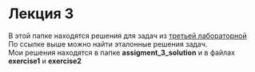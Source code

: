 # Лекция 3
В этой папке находятся решения для задач из [третьей лабораторной](https://ocw.mit.edu/courses/electrical-engineering-and-computer-science/6-s096-introduction-to-c-and-c-january-iap-2013/lectures-and-assignments/c-memory-management/)  
По ссылке выше можно найти эталонные решения задач.  
Мои решения находятся в папке **assigment_3_solution** и в файлах **exercise1** и **exercise2**
